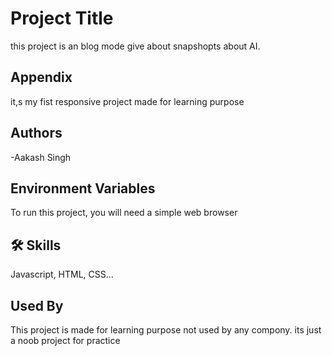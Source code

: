 
# Project Title

this project is an blog mode give about snapshopts about AI.



## Appendix

it,s my fist responsive project made for learning purpose


## Authors

-Aakash Singh





## Environment Variables

To run this project, you will need a simple web browser




## 🛠 Skills
Javascript, HTML, CSS...


## Used By

This project is made for learning purpose not used by any compony.
its just a noob project for practice 
